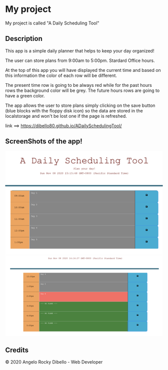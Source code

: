 # My project

My project is called "A Daily Scheduling Tool"


## Description

This app is a simple daily planner that helps to keep your day organized! 

The user can store plans from 9:00am to 5:00pm. Stardard Office hours.

At the top of this app you will have displayed the current time and based on this information the color of each row will be different.

The present time row is going to be always red while for the past hours rows the background color will be grey. The future hours rows are going to have a green color.

The app allows the user to store plans simply clicking on the save button (blue blocks with the floppy disk icon) so the data are stored in the localstorage and
won't be lost one if the page is refreshed.

link ==> https://dibello80.github.io/ADailySchedulingTool/

## ScreenShots of the app!

![alt text](https://github.com/Dibello80/ADailySchedulingTool/blob/main/DailyTool_1.png)
![alt text](https://github.com/Dibello80/ADailySchedulingTool/blob/main/DailyTool_2.png)


## Credits 

© 2020 Angelo Rocky Dibello - Web Developer
